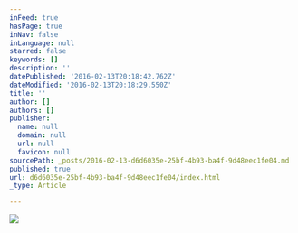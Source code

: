 ```yaml
---
inFeed: true
hasPage: true
inNav: false
inLanguage: null
starred: false
keywords: []
description: ''
datePublished: '2016-02-13T20:18:42.762Z'
dateModified: '2016-02-13T20:18:29.550Z'
title: ''
author: []
authors: []
publisher:
  name: null
  domain: null
  url: null
  favicon: null
sourcePath: _posts/2016-02-13-d6d6035e-25bf-4b93-ba4f-9d48eec1fe04.md
published: true
url: d6d6035e-25bf-4b93-ba4f-9d48eec1fe04/index.html
_type: Article

---
```

![](https://the-grid-user-content.s3-us-west-2.amazonaws.com/51c104d3-95b1-41aa-b49a-b441439f2c36.JPG)